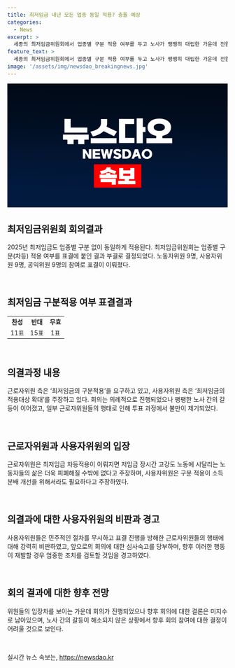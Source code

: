 ```yaml
---
title: 최저임금 내년 모든 업종 동일 적용? 충돌 예상
categories:
  - News
excerpt: >
  세종의 최저임금위원회에서 업종별 구분 적용 여부를 두고 노사가 팽팽히 대립한 가운데 전원회의가 열렸다. 결정 과정에서는 일부 근로자위원이 투표를 방해하는 행위를 일으키기도 했다. 사용자위원은 이에 대해 민주적 절차를 무시하는 행위로 강하게 비판했고, 향후 회의 참여에 대해 신중히 고민할 필요가 있다고 밝혔다. 이에 대해 최저임금위원회는 향후 이러한 행동에 대해 강력히 대응할 것이라고 경고하며, 다음 회의는 4일로 예정되어 있다. 노동계와 경영계는 최저임금에 대한 견해가 엇갈리고 있으며, 실질임금 인상 등을 요구하는 노동계와 동결을 주장하는 경영계 사이의 갈등은 여전히 이어지고 있다.
feature_text: >
  세종의 최저임금위원회에서 업종별 구분 적용 여부를 두고 노사가 팽팽히 대립한 가운데 전원회의가 열렸다. 결정 과정에서는 일부 근로자위원이 투표를 방해하는 행위를 일으키기도 했다. 사용자위원은 이에 대해 민주적 절차를 무시하는 행위로 강하게 비판했고, 향후 회의 참여에 대해 신중히 고민할 필요가 있다고 밝혔다. 이에 대해 최저임금위원회는 향후 이러한 행동에 대해 강력히 대응할 것이라고 경고하며, 다음 회의는 4일로 예정되어 있다. 노동계와 경영계는 최저임금에 대한 견해가 엇갈리고 있으며, 실질임금 인상 등을 요구하는 노동계와 동결을 주장하는 경영계 사이의 갈등은 여전히 이어지고 있다.
image: '/assets/img/newsdao_breakingnews.jpg'
---
```


<p><img src="/assets/img/newsdao_breakingnews.jpg" alt="pcversion 속보" /></p>

<h2 data-ke-size="size26">최저임금위원회 회의결과</h2>

<p>2025년 최저임금도 업종별 구분 없이 동일하게 적용된다. 최저임금위원회는 업종별 구분(차등) 적용 여부를 표결에 붙인 결과 부결로 결정되었다. 노동자위원 9명, 사용자위원 9명, 공익위원 9명의 참여로 표결이 이뤄졌다.</p>

<p data-ke-size="size16">&nbsp;</p>

<h2 data-ke-size="size26">최저임금 구분적용 여부 표결결과</h2>

<div>
    <table>
        <tbody>
            <tr>
                <td style="text-align: center; height: 17px;"><b>찬성</b></td>
                <td style="text-align: center; height: 17px;"><b>반대</b></td>
                <td style="text-align: center; height: 17px;"><b>무효</b></td>
            </tr>
            <tr>
                <td style="text-align: center; height: 17px;">11표</td>
                <td style="text-align: center; height: 17px;">15표</td>
                <td style="text-align: center; height: 17px;">1표</td>
            </tr>
        </tbody>
    </table>
</div>

<p data-ke-size="size16">&nbsp;</p>

<h2 data-ke-size="size26">의결과정 내용</h2>

<p>근로자위원 측은 ‘최저임금의 구분적용’을 요구하고 있고, 사용자위원 측은 ‘최저임금의 적용대상 확대’를 주장하고 있다. 회의는 의례적으로 진행되었으나 팽팽한 노사 간의 갈등이 이어졌고, 일부 근로자위원들의 행태로 인해 투표 과정에서 불만이 제기되었다.</p>

<p data-ke-size="size16">&nbsp;</p>

<h2 data-ke-size="size26">근로자위원과 사용자위원의 입장</h2>

<p>근로자위원은 최저임금 차등적용이 이뤄지면 저임금 장시간 고강도 노동에 시달리는 노동자들의 삶은 더욱 피폐해질 수밖에 없다고 주장하며, 사용자위원은 구분 적용이 소득 분배 개선을 위해서라도 필요하다고 주장하였다.</p>

<p data-ke-size="size16">&nbsp;</p>

<h2 data-ke-size="size26">의결과에 대한 사용자위원의 비판과 경고</h2>

<p>사용자위원들은 민주적인 절차를 무시하고 표결 진행을 방해한 근로자위원들의 행태에 대해 강력히 비판하였고, 앞으로의 회의에 대한 심사숙고를 당부하며, 향후 이러한 행동이 재발할 경우 엄중한 조치를 검토할 것임을 경고하였다.</p>

<p data-ke-size="size16">&nbsp;</p>

<h2 data-ke-size="size26">회의 결과에 대한 향후 전망</h2>

<p>위원들의 입장차를 보이는 가운데 회의가 진행되었으나 향후 회의에 대한 결론은 미지수로 남아있으며, 노사 간의 갈등이 해소되지 않은 상황에서 향후 회의 참여에 대한 결정이 어려울 것으로 보인다.</p>

<p data-ke-size="size16">&nbsp;</p>
실시간 뉴스 속보는, <a href="https://newsdao.kr" rel="dofollow">https://newsdao.kr</a>


